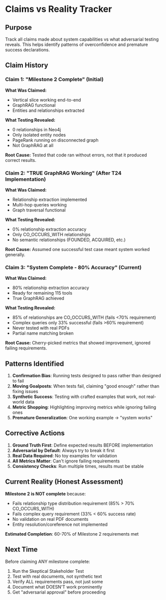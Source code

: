 # Claims vs Reality Tracker

## Purpose
Track all claims made about system capabilities vs what adversarial testing reveals. This helps identify patterns of overconfidence and premature success declarations.

## Claim History

### Claim 1: "Milestone 2 Complete" (Initial)
**What Was Claimed:**
- Vertical slice working end-to-end
- GraphRAG functional
- Entities and relationships extracted

**What Testing Revealed:**
- 0 relationships in Neo4j
- Only isolated entity nodes
- PageRank running on disconnected graph
- Not GraphRAG at all

**Root Cause:** Tested that code ran without errors, not that it produced correct results.

### Claim 2: "TRUE GraphRAG Working" (After T24 Implementation)
**What Was Claimed:**
- Relationship extraction implemented
- Multi-hop queries working
- Graph traversal functional

**What Testing Revealed:**
- 0% relationship extraction accuracy
- Only CO_OCCURS_WITH relationships
- No semantic relationships (FOUNDED, ACQUIRED, etc.)

**Root Cause:** Assumed one successful test case meant system worked generally.

### Claim 3: "System Complete - 80% Accuracy" (Current)
**What Was Claimed:**
- 80% relationship extraction accuracy
- Ready for remaining 115 tools
- True GraphRAG achieved

**What Testing Revealed:**
- 85% of relationships are CO_OCCURS_WITH (fails <70% requirement)
- Complex queries only 33% successful (fails >60% requirement)  
- Never tested with real PDFs
- Partial name matching broken

**Root Cause:** Cherry-picked metrics that showed improvement, ignored failing requirements.

## Patterns Identified

1. **Confirmation Bias**: Running tests designed to pass rather than designed to fail
2. **Moving Goalposts**: When tests fail, claiming "good enough" rather than fixing issues
3. **Synthetic Success**: Testing with crafted examples that work, not real-world data
4. **Metric Shopping**: Highlighting improving metrics while ignoring failing ones
5. **Premature Generalization**: One working example → "system works"

## Corrective Actions

1. **Ground Truth First**: Define expected results BEFORE implementation
2. **Adversarial by Default**: Always try to break it first
3. **Real Data Required**: No toy examples for validation
4. **All Metrics Matter**: Can't ignore failing requirements
5. **Consistency Checks**: Run multiple times, results must be stable

## Current Reality (Honest Assessment)

**Milestone 2 is NOT complete** because:
- Fails relationship type distribution requirement (85% > 70% CO_OCCURS_WITH)
- Fails complex query requirement (33% < 60% success rate)
- No validation on real PDF documents
- Entity resolution/coreference not implemented

**Estimated Completion**: 60-70% of Milestone 2 requirements met

## Next Time

Before claiming ANY milestone complete:
1. Run the Skeptical Stakeholder Test
2. Test with real documents, not synthetic text
3. Verify ALL requirements pass, not just some
4. Document what DOESN'T work prominently
5. Get "adversarial approval" before proceeding